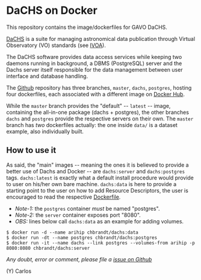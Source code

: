 # DaCHS on Docker

This repository contains the image/dockerfiles for GAVO DaCHS.

[DaCHS][1] is a suite for managing astronomical data publication through Virtual Observatory (VO) 
standards (see [IVOA][2]).

[1]: http://dachs-doc.readthedocs.io
[2]: http://www.ivoa.net

The DaCHS software provides data access services while keeping two daemons running in background, 
a DBMS (PostgreSQL) server and the Dachs server itself responsible for the data management 
between user interface and database handling.

The [Github][3] repository has three branches, `master`, `dachs`, `postgres`, hosting four 
dockerfiles, each associated with a different image on [Docker Hub][4].

[3]: https://github.com/chbrandt/docker-dachs
[4]: https://hub.docker.com/r/chbrandt/dachs/

While the `master` branch provides the "default" -- `latest` -- image, containing the all-in-one 
package (dachs + postgres), the other branches `dachs` and `postgres` provide the respective 
servers on their own.
The `master` branch has _two_ dockerfiles actually: the one inside `data/` is a dataset example, 
also individually built.

## How to use it

As said, the "main" images -- meaning the ones it is believed to provide a better use of Dachs 
and Docker -- are `dachs:server` and `dachs:postgres` tags. `dachs:latest` is exactly what a 
default install procedure would provide to user on his/her own bare machine.
`dachs:data` is here to provide a starting point to the user on how to add Resource Descriptors,
the user is encouraged to read the respective [Dockerfile][5].

[5]: https://github.com/chbrandt/docker-dachs/tree/master/dockerfile/data

* *Note-1:* the `postgres` container _must_ be named "postgres".
* *Note-2:* the `server` container exposes port "8080".
* *OBS:* lines below call `dachs:data` as an example for adding volumes.

```
$ docker run -d --name arihip chbrandt/dachs:data
$ docker run -dt --name postgres chbrandt/dachs:postgres
$ docker run -it --name dachs --link postgres --volumes-from arihip -p 8080:8080 chbrandt/dachs:server
```

_Any doubt, error or comment, please file a [issue on Github](https://github.com/chbrandt/docker-dachs/issues)_

(Y)
Carlos
